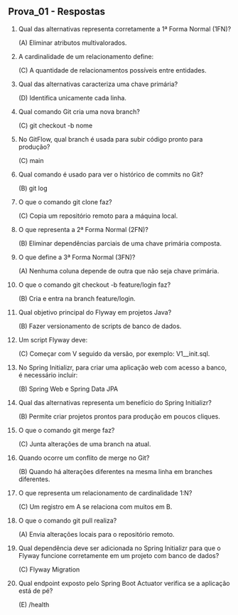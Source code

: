 ## Prova_01 - Respostas


1. Qual das alternativas representa corretamente a 1ª Forma Normal (1FN)?  

   (A) Eliminar atributos multivalorados.


2. A cardinalidade de um relacionamento define:  

   (C) A quantidade de relacionamentos possíveis entre entidades.


3. Qual das alternativas caracteriza uma chave primária?  

   (D) Identifica unicamente cada linha.


4. Qual comando Git cria uma nova branch?  

   (C) git checkout -b nome


5. No GitFlow, qual branch é usada para subir código pronto para produção?  

   (C) main


6. Qual comando é usado para ver o histórico de commits no Git?  

   (B) git log


7. O que o comando git clone faz?  

   (C) Copia um repositório remoto para a máquina local.


8. O que representa a 2ª Forma Normal (2FN)?  

   (B) Eliminar dependências parciais de uma chave primária composta.


9. O que define a 3ª Forma Normal (3FN)?  

   (A) Nenhuma coluna depende de outra que não seja chave primária.


10. O que o comando git checkout -b feature/login faz?  

    (B) Cria e entra na branch feature/login.


11. Qual objetivo principal do Flyway em projetos Java?  

    (B) Fazer versionamento de scripts de banco de dados.


12. Um script Flyway deve:  

    (C) Começar com V seguido da versão, por exemplo: V1__init.sql.


13. No Spring Initializr, para criar uma aplicação web com acesso a banco, é necessário incluir:  

    (B) Spring Web e Spring Data JPA


14. Qual das alternativas representa um benefício do Spring Initializr?  

    (B) Permite criar projetos prontos para produção em poucos cliques.


15. O que o comando git merge faz?  

    (C) Junta alterações de uma branch na atual.


16. Quando ocorre um conflito de merge no Git?  

    (B) Quando há alterações diferentes na mesma linha em branches diferentes.


17. O que representa um relacionamento de cardinalidade 1:N?  

    (C) Um registro em A se relaciona com muitos em B.


18. O que o comando git pull realiza?  

    (A) Envia alterações locais para o repositório remoto.


19. Qual dependência deve ser adicionada no Spring Initializr para que o Flyway funcione corretamente em um projeto com banco de dados?  

    (C) Flyway Migration


20. Qual endpoint exposto pelo Spring Boot Actuator verifica se a aplicação está de pé?  

    (E) /health